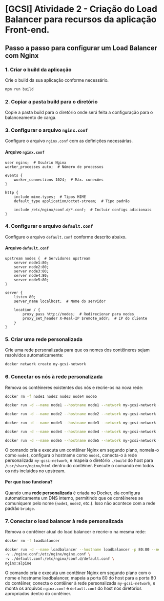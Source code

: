 # [GCSI] Atividade 2 - Criação do Load Balancer para recursos da aplicação Front-end.

## Passo a passo para configurar um Load Balancer com Nginx

### 1. Criar o build da aplicação

Crie o build da sua aplicação conforme necessário.

```bash
npm run build
```

### 2. Copiar a pasta build para o diretório

Copie a pasta build para o diretório onde será feita a configuração para o balanceamento de carga.

### 3. Configurar o arquivo `nginx.conf`

Configure o arquivo `nginx.conf` com as definições necessárias.

#### Arquivo `nginx.conf`

```nginx
user nginx;  # Usuário Nginx
worker_processes auto;  # Número de processos

events {
    worker_connections 1024;  # Máx. conexões
}

http {
    include mime.types;  # Tipos MIME
    default_type application/octet-stream;  # Tipo padrão
    
    include /etc/nginx/conf.d/*.conf;  # Incluir configs adicionais
}

```

### 4. Configurar o arquivo `default.conf`

Configure o arquivo `default.conf` conforme descrito abaixo.

#### Arquivo `default.conf`

```nginx
upstream nodes {  # Servidores upstream
    server node1:80;
    server node2:80;
    server node3:80;
    server node4:80;
    server node5:80;
}

server {
    listen 80;  
    server_name localhost;  # Nome do servidor

    location / {
        proxy_pass http://nodes;  # Redirecionar para nodes
        proxy_set_header X-Real-IP $remote_addr;  # IP do cliente
    }
}

```

### 5. Criar uma rede personalizada

Crie uma rede personalizada para que os nomes dos contêineres sejam resolvidos automaticamente:

```bash
docker network create my-gcsi-network
```

### 6. Conectar os nós à rede personalizada

Remova os contêineres existentes dos nós e recrie-os na nova rede:

```bash
docker rm -f node1 node2 node3 node4 node5

docker run -d --name node1 --hostname node1 --network my-gcsi-network -v ./build:/usr/share/nginx/html nginx:alpine

docker run -d --name node2 --hostname node2 --network my-gcsi-network -v ./build:/usr/share/nginx/html nginx:alpine

docker run -d --name node3 --hostname node3 --network my-gcsi-network -v ./build:/usr/share/nginx/html nginx:alpine

docker run -d --name node4 --hostname node4 --network my-gcsi-network -v ./build:/usr/share/nginx/html nginx:alpine

docker run -d --name node5 --hostname node5 --network my-gcsi-network -v ./build:/usr/share/nginx/html nginx:alpine
```

O comando cria e executa um contêiner Nginx em segundo plano, nomeia-o como `node1`, configura o hostname como `node1`, conecta-o à rede personalizada `my-gcsi-network`, e mapeia o diretório `./build` do host para `/usr/share/nginx/html` dentro do contêiner. Execute o comando em todos os nós incluídos no upstream.

####  **Por que isso funciona?**

Quando uma **rede personalizada** é criada no Docker, ela configura automaticamente um DNS interno, permitindo que os contêineres se comuniquem pelo nome (`node1`, `node2`, etc.). Isso não acontece com a rede padrão `bridge`.


### 7. Conectar o load balancer à rede personalizada

Remova o contêiner atual do load balancer e recrie-o na mesma rede:

```bash
docker rm -f loadbalancer

docker run -d --name loadbalancer --hostname loadbalancer -p 80:80 --network my-gcsi-network \
-v ./nginx.conf:/etc/nginx/nginx.conf \
-v ./default.conf:/etc/nginx/conf.d/default.conf \
nginx:alpine
```

O comando cria e executa um contêiner Nginx em segundo plano com o nome e hostname loadbalancer, mapeia a porta 80 do host para a porta 80 do contêiner, conecta o contêiner à rede personalizada `my-gcsi-network`, e monta os arquivos `nginx.conf` e `default.conf` do host nos diretórios apropriados dentro do contêiner.
